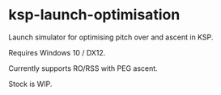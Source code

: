 # ksp-launch-optimisation
Launch simulator for optimising pitch over and ascent in KSP.

Requires Windows 10 / DX12.

Currently supports RO/RSS with PEG ascent.

Stock is WIP.
